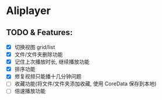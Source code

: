 # Aliplayer

## TODO & Features:

- [x] 切换视图 grid/list
- [x] 文件/文件夹删除功能
- [x] 记住上次播放时长, 继续播放功能
- [x] 排序功能
- [x] 修复视频只能播十几分钟问题
- [ ] 收藏功能(将文件/文件夹添加收藏, 使用 CoreData 保存到本地)
- [ ] 倍速播放功能

